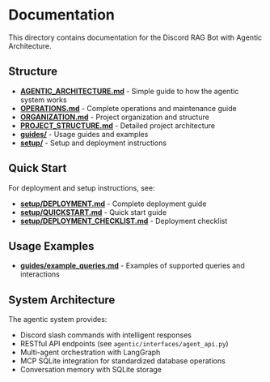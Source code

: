 # Documentation

This directory contains documentation for the Discord RAG Bot with Agentic Architecture.

## Structure

- **[AGENTIC_ARCHITECTURE.md](AGENTIC_ARCHITECTURE.md)** - Simple guide to how the agentic system works
- **[OPERATIONS.md](OPERATIONS.md)** - Complete operations and maintenance guide
- **[ORGANIZATION.md](ORGANIZATION.md)** - Project organization and structure
- **[PROJECT_STRUCTURE.md](PROJECT_STRUCTURE.md)** - Detailed project architecture
- **[guides/](guides/)** - Usage guides and examples
- **[setup/](setup/)** - Setup and deployment instructions

## Quick Start

For deployment and setup instructions, see:
- **[setup/DEPLOYMENT.md](setup/DEPLOYMENT.md)** - Complete deployment guide
- **[setup/QUICKSTART.md](setup/QUICKSTART.md)** - Quick start guide
- **[setup/DEPLOYMENT_CHECKLIST.md](setup/DEPLOYMENT_CHECKLIST.md)** - Deployment checklist

## Usage Examples

- **[guides/example_queries.md](guides/example_queries.md)** - Examples of supported queries and interactions

## System Architecture

The agentic system provides:
- Discord slash commands with intelligent responses
- RESTful API endpoints (see `agentic/interfaces/agent_api.py`)
- Multi-agent orchestration with LangGraph
- MCP SQLite integration for standardized database operations
- Conversation memory with SQLite storage
